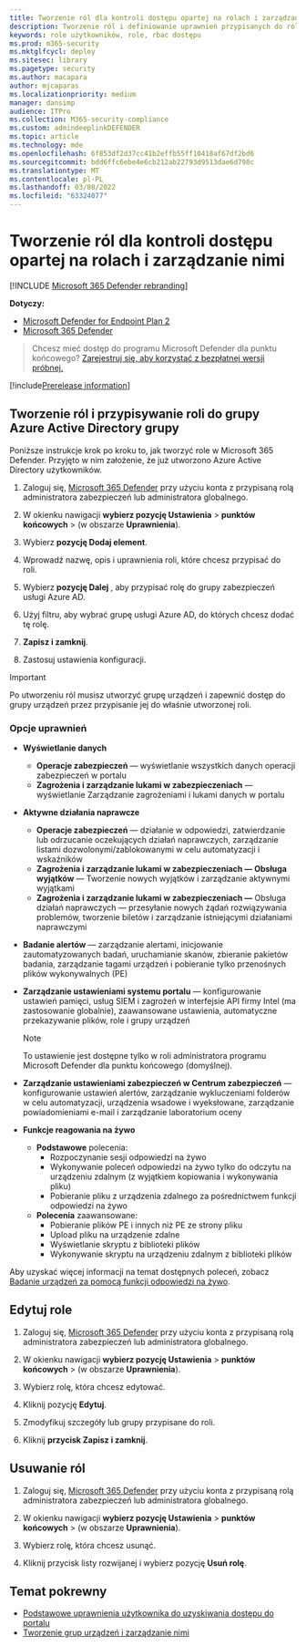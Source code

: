 ```yaml
---
title: Tworzenie ról dla kontroli dostępu opartej na rolach i zarządzanie nimi
description: Tworzenie ról i definiowanie uprawnień przypisanych do roli w ramach implementacji kontroli dostępu opartej na rolach w p Microsoft 365 Defender
keywords: role użytkowników, role, rbac dostępu
ms.prod: m365-security
ms.mktglfcycl: deploy
ms.sitesec: library
ms.pagetype: security
ms.author: macapara
author: mjcaparas
ms.localizationpriority: medium
manager: dansimp
audience: ITPro
ms.collection: M365-security-compliance
ms.custom: admindeeplinkDEFENDER
ms.topic: article
ms.technology: mde
ms.openlocfilehash: 6f853df2d37cc41b2effb55ff10418af67df2bd6
ms.sourcegitcommit: bdd6ffc6ebe4e6cb212ab22793d9513dae6d798c
ms.translationtype: MT
ms.contentlocale: pl-PL
ms.lasthandoff: 03/08/2022
ms.locfileid: "63324077"
---
```

# <a name="create-and-manage-roles-for-role-based-access-control"></a>Tworzenie ról dla kontroli dostępu opartej na rolach i zarządzanie nimi

[!INCLUDE [Microsoft 365 Defender rebranding](../../includes/microsoft-defender.md)]

**Dotyczy:**

- [Microsoft Defender for Endpoint Plan 2](https://go.microsoft.com/fwlink/?linkid=2154037)
- [Microsoft 365 Defender](https://go.microsoft.com/fwlink/?linkid=2118804)

> Chcesz mieć dostęp do programu Microsoft Defender dla punktu końcowego? [Zarejestruj się, aby korzystać z bezpłatnej wersji próbnej.](https://signup.microsoft.com/create-account/signup?products=7f379fee-c4f9-4278-b0a1-e4c8c2fcdf7e&ru=https://aka.ms/MDEp2OpenTrial?ocid=docs-wdatp-roles-abovefoldlink)

[!include[Prerelease information](../../includes/prerelease.md)]

## <a name="create-roles-and-assign-the-role-to-an-azure-active-directory-group"></a>Tworzenie ról i przypisywanie roli do grupy Azure Active Directory grupy

Poniższe instrukcje krok po kroku to, jak tworzyć role w Microsoft 365 Defender. Przyjęto w nim założenie, że już utworzono Azure Active Directory użytkowników.

1. Zaloguj się, <a href="https://go.microsoft.com/fwlink/p/?linkid=2077139" target="_blank">Microsoft 365 Defender</a> przy użyciu konta z przypisaną rolą administratora zabezpieczeń lub administratora globalnego.

2. W okienku nawigacji **wybierz pozycję Ustawienia** \> **punktów końcowych** \> (w obszarze **Uprawnienia**).

3. Wybierz **pozycję Dodaj element**.

4. Wprowadź nazwę, opis i uprawnienia roli, które chcesz przypisać do roli.

5. Wybierz **pozycję Dalej** , aby przypisać rolę do grupy zabezpieczeń usługi Azure AD.

6. Użyj filtru, aby wybrać grupę usługi Azure AD, do których chcesz dodać tę rolę.

7. **Zapisz i zamknij**.

8. Zastosuj ustawienia konfiguracji.

> [!IMPORTANT]
> Po utworzeniu ról musisz utworzyć grupę urządzeń i zapewnić dostęp do grupy urządzeń przez przypisanie jej do właśnie utworzonej roli.

### <a name="permission-options"></a>Opcje uprawnień

- **Wyświetlanie danych**
  - **Operacje zabezpieczeń** — wyświetlanie wszystkich danych operacji zabezpieczeń w portalu
  - **Zagrożenia i zarządzanie lukami w zabezpieczeniach** — wyświetlanie Zarządzanie zagrożeniami i lukami danych w portalu

- **Aktywne działania naprawcze**
  - **Operacje zabezpieczeń** — działanie w odpowiedzi, zatwierdzanie lub odrzucanie oczekujących działań naprawczych, zarządzanie listami dozwolonymi/zablokowanymi w celu automatyzacji i wskaźników
  - **Zagrożenia i zarządzanie lukami w zabezpieczeniach — Obsługa wyjątków** — Tworzenie nowych wyjątków i zarządzanie aktywnymi wyjątkami
  - **Zagrożenia i zarządzanie lukami w zabezpieczeniach —** Obsługa działań naprawczych — przesyłanie nowych żądań rozwiązywania problemów, tworzenie biletów i zarządzanie istniejącymi działaniami naprawczymi

- **Badanie alertów** — zarządzanie alertami, inicjowanie zautomatyzowanych badań, uruchamianie skanów, zbieranie pakietów badania, zarządzanie tagami urządzeń i pobieranie tylko przenośnych plików wykonywalnych (PE)

- **Zarządzanie ustawieniami systemu portalu** — konfigurowanie ustawień pamięci, usług SIEM i zagrożeń w interfejsie API firmy Intel (ma zastosowanie globalnie), zaawansowane ustawienia, automatyczne przekazywanie plików, role i grupy urządzeń

    > [!NOTE]
    > To ustawienie jest dostępne tylko w roli administratora programu Microsoft Defender dla punktu końcowego (domyślnej).

- **Zarządzanie ustawieniami zabezpieczeń w Centrum zabezpieczeń** — konfigurowanie ustawień alertów, zarządzanie wykluczeniami folderów w celu automatyzacji, urządzenia wsadowe i wyeksłowane, zarządzanie powiadomieniami e-mail i zarządzanie laboratorium oceny

- **Funkcje reagowania na żywo**
  - **Podstawowe** polecenia:
    - Rozpoczynanie sesji odpowiedzi na żywo
    - Wykonywanie poleceń odpowiedzi na żywo tylko do odczytu na urządzeniu zdalnym (z wyjątkiem kopiowania i wykonywania pliku)
    - Pobieranie pliku z urządzenia zdalnego za pośrednictwem funkcji odpowiedzi na żywo
  - **Polecenia** zaawansowane:
    - Pobieranie plików PE i innych niż PE ze strony pliku
    - Upload pliku na urządzenie zdalne
    - Wyświetlanie skryptu z biblioteki plików
    - Wykonywanie skryptu na urządzeniu zdalnym z biblioteki plików

Aby uzyskać więcej informacji na temat dostępnych poleceń, zobacz [Badanie urządzeń za pomocą funkcji odpowiedzi na żywo](live-response.md).

## <a name="edit-roles"></a>Edytuj role

1. Zaloguj się, <a href="https://go.microsoft.com/fwlink/p/?linkid=2077139" target="_blank">Microsoft 365 Defender</a> przy użyciu konta z przypisaną rolą administratora zabezpieczeń lub administratora globalnego.

2. W okienku nawigacji **wybierz pozycję Ustawienia** \> **punktów końcowych** \> (w obszarze **Uprawnienia**).

3. Wybierz rolę, która chcesz edytować.

4. Kliknij pozycję **Edytuj**.

5. Zmodyfikuj szczegóły lub grupy przypisane do roli.

6. Kliknij **przycisk Zapisz i zamknij**.

## <a name="delete-roles"></a>Usuwanie ról

1. Zaloguj się, <a href="https://go.microsoft.com/fwlink/p/?linkid=2077139" target="_blank">Microsoft 365 Defender</a> przy użyciu konta z przypisaną rolą administratora zabezpieczeń lub administratora globalnego.

2. W okienku nawigacji **wybierz pozycję Ustawienia** \> **punktów końcowych** \> (w obszarze **Uprawnienia**).

3. Wybierz rolę, która chcesz usunąć.

4. Kliknij przycisk listy rozwijanej i wybierz pozycję **Usuń rolę**.

## <a name="related-topic"></a>Temat pokrewny

- [Podstawowe uprawnienia użytkownika do uzyskiwania dostępu do portalu](basic-permissions.md)
- [Tworzenie grup urządzeń i zarządzanie nimi](machine-groups.md)
